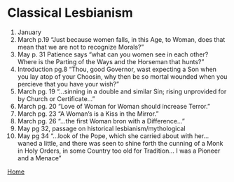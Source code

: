 # Classical Lesbianism

1. January
2. March p.19 “Just because women falls, in this Age, to Woman, does that mean that we are not to recognize Morals?”
3. May p. 31 Patience says “what can you women see in each other? Where is the Parting of the Ways and the Horseman that hunts?” 
4. Introduction pg.8 “Thou, good Governor, wast expecting a Son when you lay atop of your Choosin, why then be so mortal wounded when you percieve that you have your wish?”
5. March pg. 19 “...sinning in a double and similar Sin; rising unprovided for by Church or Certificate…”
6. March pg. 20 “Love of Woman for Woman should increase Terror.”
7. March pg. 23 “A Woman’s is a Kiss in the Mirror.”
8. March pg. 26 “...the first Woman bron with a Difference…”
9. May pg 32, passage on historical lesbianism/mythological
10. May pg 34 “...look of the Pope, which she carried about with her… waned a little, and there was seen to shine forth the cunning of a Monk in Holy Orders, in some Country too old for Tradition… I was a Pioneer and a Menace”


[Home](https://gwilly.github.io/Ladies-Almanack)
